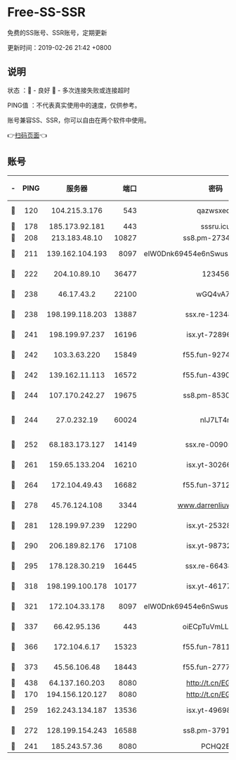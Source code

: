 # Free-SS-SSR

免费的SS账号、SSR账号，定期更新

更新时间：2019-02-26 21:42 +0800

## 说明

状态     ：🙂 - 良好 🙁 - 多次连接失败或连接超时

PING值   ：不代表真实使用中的速度，仅供参考。

账号兼容SS、SSR，你可以自由在两个软件中使用。

👉[扫码页面](https://liesauer.github.io/free-ss-ssr.github.io/)👈

## 账号

|-|PING|服务器|端口|密码|加密方式|区域|
|:----:|:----:|:-----:|-----:|:----:|:----:|:----:|
|🙂|120|104.215.3.176|543|qazwsxedc|aes-256-gcm|JP|
|🙂|178|185.173.92.181|443|sssru.icu|rc4-md5|RU|
|🙂|208|213.183.48.10|10827|ss8.pm-27345710|rc4-md5|RU|
|🙂|211|139.162.104.193|8097|eIW0Dnk69454e6nSwuspv9DmS201tQ0D|aes-256-cfb|JP|
|🙂|222|204.10.89.10|36477|123456|aes-256-cfb|US|
|🙂|238|46.17.43.2|22100|wGQ4vA7D|aes-256-gcm|RU|
|🙂|238|198.199.118.203|13887|ssx.re-12348828|aes-256-cfb|US|
|🙂|241|198.199.97.237|16196|isx.yt-72896102|aes-256-cfb|US|
|🙂|242|103.3.63.220|15849|f55.fun-92746572|aes-256-cfb|SG|
|🙂|242|139.162.11.113|16572|f55.fun-43900311|aes-256-cfb|SG|
|🙂|244|107.170.242.27|19675|ss8.pm-85305168|aes-256-cfb|US|
|🙂|244|27.0.232.19|60024|nIJ7LT4n|xchacha20-ietf-poly1305|HK|
|🙂|252|68.183.173.127|14149|ssx.re-00905761|aes-256-cfb|US|
|🙂|261|159.65.133.204|16210|isx.yt-30266739|aes-256-cfb|SG|
|🙂|264|172.104.49.43|16682|f55.fun-37126498|aes-256-cfb|SG|
|🙂|278|45.76.124.108|3344|www.darrenliuwei.com|aes-256-cfb|AU|
|🙂|281|128.199.97.239|12290|isx.yt-25328979|aes-256-cfb|SG|
|🙂|290|206.189.82.176|17108|isx.yt-98732085|aes-256-cfb|SG|
|🙂|295|178.128.30.219|16445|ssx.re-66438598|aes-256-cfb|SG|
|🙂|318|198.199.100.178|10177|isx.yt-46177591|aes-256-cfb|US|
|🙂|321|172.104.33.178|8097|eIW0Dnk69454e6nSwuspv9DmS201tQ0D|aes-256-cfb|SG|
|🙂|337|66.42.95.136|443|oiECpTuVmLLxk4Ts|aes-256-cfb|US|
|🙂|366|172.104.6.17|15323|f55.fun-78116806|aes-256-cfb|US|
|🙂|373|45.56.106.48|18443|f55.fun-27772788|aes-256-cfb|US|
|🙂|438|64.137.160.203|8080|http://t.cn/EGJIyrl|rc4-md5|CA|
|🙂|170|194.156.120.127|8080|http://t.cn/EGJIyrl|rc4-md5|RU|
|🙂|259|162.243.134.187|13536|isx.yt-49698511|aes-256-cfb|US|
|🙂|272|128.199.154.243|16588|ss8.pm-37919199|aes-256-cfb|SG|
|🙁|241|185.243.57.36|8080|PCHQ2E|rc4-md5|US|
